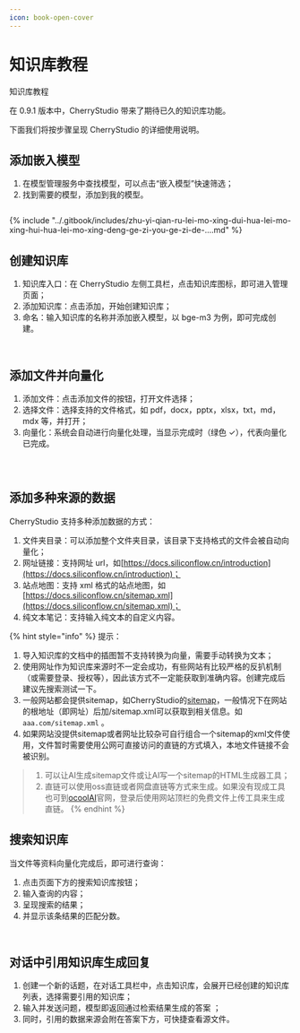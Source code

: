 ```yaml
---
icon: book-open-cover
---
```


# 知识库教程

知识库教程

在 0.9.1 版本中，CherryStudio 带来了期待已久的知识库功能。

下面我们将按步骤呈现 CherryStudio 的详细使用说明。

## 添加嵌入模型

1. 在模型管理服务中查找模型，可以点击“嵌入模型”快速筛选；
2. 找到需要的模型，添加到我的模型。

<figure><img src="../.gitbook/assets/image.webp" alt=""><figcaption></figcaption></figure>

{% include "../.gitbook/includes/zhu-yi-qian-ru-lei-mo-xing-dui-hua-lei-mo-xing-hui-hua-lei-mo-xing-deng-ge-zi-you-ge-zi-de-....md" %}

## 创建知识库

1. 知识库入口：在 CherryStudio 左侧工具栏，点击知识库图标，即可进入管理页面；
2. 添加知识库：点击添加，开始创建知识库；
3. 命名：输入知识库的名称并添加嵌入模型，以 bge-m3 为例，即可完成创建。

<figure><img src="../.gitbook/assets/image-1 (1).webp" alt=""><figcaption></figcaption></figure>

<figure><img src="../.gitbook/assets/image-2 (1).webp" alt=""><figcaption></figcaption></figure>

## 添加文件并向量化

1. 添加文件：点击添加文件的按钮，打开文件选择；
2. 选择文件：选择支持的文件格式，如 pdf，docx，pptx，xlsx，txt，md，mdx 等，并打开；
3. 向量化：系统会自动进行向量化处理，当显示完成时（绿色 ✓），代表向量化已完成。

<figure><img src="../.gitbook/assets/image-3.webp" alt=""><figcaption></figcaption></figure>

<figure><img src="../.gitbook/assets/image-4.webp" alt=""><figcaption></figcaption></figure>

<figure><img src="../.gitbook/assets/image-5.webp" alt=""><figcaption></figcaption></figure>



## 添加多种来源的数据

CherryStudio 支持多种添加数据的方式：

1. 文件夹目录：可以添加整个文件夹目录，该目录下支持格式的文件会被自动向量化；
2. 网址链接：支持网址 url，如[https://docs.siliconflow.cn/introduction](https://docs.siliconflow.cn/introduction)；
3. 站点地图：支持 xml 格式的站点地图，如[https://docs.siliconflow.cn/sitemap.xml](https://docs.siliconflow.cn/sitemap.xml)；
4. 纯文本笔记：支持输入纯文本的自定义内容。

{% hint style="info" %}
提示：

1. 导入知识库的文档中的插图暂不支持转换为向量，需要手动转换为文本；
2. 使用网址作为知识库来源时不一定会成功，有些网站有比较严格的反扒机制（或需要登录、授权等），因此该方式不一定能获取到准确内容。创建完成后建议先搜索测试一下。
3. 一般网站都会提供sitemap，如CherryStudio的[sitemap](https://docs.cherry-ai.com/cherry-studio/sitemap-pages.xml)，一般情况下在网站的根地址（即网址）后加/sitemap.xml可以获取到相关信息。如`aaa.com/sitemap.xml` 。
4. 如果网站没提供sitemap或者网址比较杂可自行组合一个sitemap的xml文件使用，文件暂时需要使用公网可直接访问的直链的方式填入，本地文件链接不会被识别。

> 1) 可以让AI生成sitemap文件或让AI写一个sitemap的HTML生成器工具；
> 2) 直链可以使用oss直链或者网盘直链等方式来生成。如果没有现成工具也可到[ocoolAI](https://one.ocoolai.com/login)官网，登录后使用网站顶栏的免费文件上传工具来生成直链。
{% endhint %}

## 搜索知识库

当文件等资料向量化完成后，即可进行查询：

1. 点击页面下方的搜索知识库按钮；
2. 输入查询的内容；
3. 呈现搜索的结果；
4. 并显示该条结果的匹配分数。

<figure><img src="../.gitbook/assets/image-7.webp" alt=""><figcaption></figcaption></figure>

<figure><img src="../.gitbook/assets/image-8.webp" alt=""><figcaption></figcaption></figure>

## 对话中引用知识库生成回复

1. 创建一个新的话题，在对话工具栏中，点击知识库，会展开已经创建的知识库列表，选择需要引用的知识库；
2. 输入并发送问题，模型即返回通过检索结果生成的答案 ；
3. 同时，引用的数据来源会附在答案下方，可快捷查看源文件。

<figure><img src="../.gitbook/assets/image-9.webp" alt=""><figcaption></figcaption></figure>

<figure><img src="../.gitbook/assets/image-10.webp" alt=""><figcaption></figcaption></figure>
